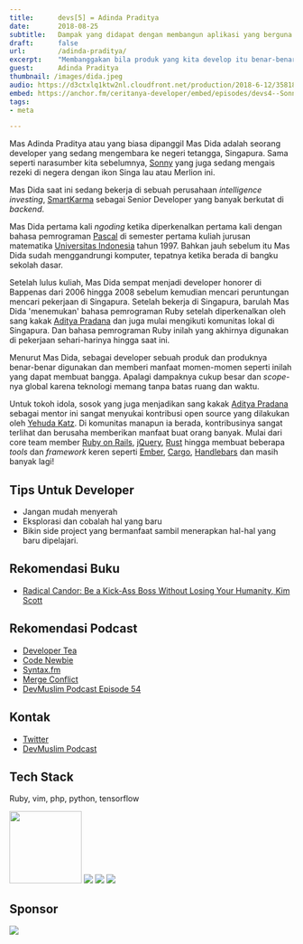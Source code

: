 ```yaml
---
title:      devs[5] = Adinda Praditya
date:       2018-08-25
subtitle:   Dampak yang didapat dengan membangun aplikasi yang berguna bagi banyak orang
draft:      false
url:        /adinda-praditya/
excerpt:    "Membanggakan bila produk yang kita develop itu benar-benar digunakan dan berdampak bagi kehidupan."
guest:      Adinda Praditya
thumbnail: /images/dida.jpeg
audio: https://d3ctxlq1ktw2nl.cloudfront.net/production/2018-6-12/3581804-44100-2-1769cf9eaf757.m4a
embed: https://anchor.fm/ceritanya-developer/embed/episodes/devs4--Sonny-Lazuardi-e1plv3
tags:
- meta

---
```


Mas Adinda Praditya atau yang biasa dipanggil Mas Dida adalah seorang developer yang sedang mengembara ke negeri tetangga, Singapura. Sama seperti narasumber kita sebelumnya, [Sonny]() yang juga sedang mengais rezeki di negera dengan ikon Singa lau atau Merlion ini.

Mas Dida saat ini sedang bekerja di sebuah perusahaan _intelligence investing_, [SmartKarma](https://www.smartkarma.com) sebagai Senior Developer yang banyak berkutat di _backend_.

Mas Dida pertama kali _ngoding_ ketika diperkenalkan pertama kali dengan bahasa pemrograman [Pascal](https://en.wikipedia.org/wiki/Pascal_(programming_language)) di semester pertama kuliah jurusan matematika [Universitas Indonesia](http://www.ui.ac.id/) tahun 1997. Bahkan jauh sebelum itu Mas Dida sudah menggandrungi komputer, tepatnya ketika berada di bangku sekolah dasar.

Setelah lulus kuliah, Mas Dida sempat menjadi developer honorer di Bappenas dari 2006 hingga 2008 sebelum kemudian mencari peruntungan mencari pekerjaan di Singapura. Setelah bekerja di Singapura, barulah Mas Dida 'menemukan' bahasa pemrograman Ruby setelah diperkenalkan oleh sang kakak [Aditya Pradana](https://devmuslim.id/post/060-memberi-menerima-nasihat-psycological-safety/) dan juga mulai mengikuti komunitas lokal di Singapura. Dan bahasa pemrograman Ruby inilah yang akhirnya digunakan di pekerjaan sehari-harinya hingga saat ini.

Menurut Mas Dida, sebagai developer sebuah produk dan produknya benar-benar digunakan dan memberi manfaat momen-momen seperti inilah yang dapat membuat bangga. Apalagi dampaknya cukup besar dan _scope_-nya global karena teknologi memang tanpa batas ruang dan waktu.

Untuk tokoh idola, sosok yang juga menjadikan sang kakak [Aditya Pradana](https://devmuslim.id/post/060-memberi-menerima-nasihat-psycological-safety/) sebagai mentor ini sangat menyukai kontribusi open source yang dilakukan oleh [Yehuda Katz](https://yehudakatz.com/). Di komunitas manapun ia berada, kontribusinya sangat terlihat dan berusaha memberikan manfaat buat orang banyak. Mulai dari core team member [Ruby on Rails](http://rubyonrails.org/), [jQuery](http://jquery.com/), [Rust](https://yehudakatz.com/projects/rust-lang.org) hingga membuat beberapa _tools_ dan _framework_ keren seperti [Ember](http://emberjs.com/), [Cargo](https://crates.io/), [Handlebars](http://handlebarsjs.com/) dan masih banyak lagi!

## Tips Untuk Developer

* Jangan mudah menyerah
* Eksplorasi dan cobalah hal yang baru
* Bikin side project yang bermanfaat sambil menerapkan hal-hal yang baru dipelajari.

## Rekomendasi Buku

* [Radical Candor: Be a Kick-Ass Boss Without Losing Your Humanity, Kim Scott](https://www.radicalcandor.com/)

## Rekomendasi Podcast

* [Developer Tea](https://spec.fm/podcasts/developer-tea)
* [Code Newbie](https://www.codenewbie.org/podcast)
* [Syntax.fm](https://syntax.fm)
* [Merge Conflict](https://www.mergeconflict.fm/)
* [DevMuslim Podcast Episode 54](https://devmuslim.id/post/054-jadi-developer-yang-ga-fomo-dengan-riza-fahmi/)

## Kontak

* [ Twitter ](https://twitter.com/didaid)
* [DevMuslim Podcast](https://devmuslim.id)

## Tech Stack

Ruby, vim, php, python, tensorflow

<img style="width: 128px" src="https://upload.wikimedia.org/wikipedia/commons/thumb/7/73/Ruby_logo.svg/2000px-Ruby_logo.svg.png" />

<img style="max-width: 128px" src="https://upload.wikimedia.org/wikipedia/commons/thumb/4/4f/Icon-Vim.svg/2000px-Icon-Vim.svg.png" />

<img style="max-width: 228px" src="https://cdn.worldvectorlogo.com/logos/php-1.svg" />

<img style="max-width: 128px" src="https://upload.wikimedia.org/wikipedia/commons/thumb/2/2d/Tensorflow_logo.svg/2000px-Tensorflow_logo.svg.png" />

## Sponsor

<a style="background-image: none !important;" href="https://hacktiv8.com" target="_blank"><img src="https://hacktiv8.com/img/logo-hacktiv8_bordered--md5--f7ee5fc69819b5ef3849344c119f5e18.png" /></a>
